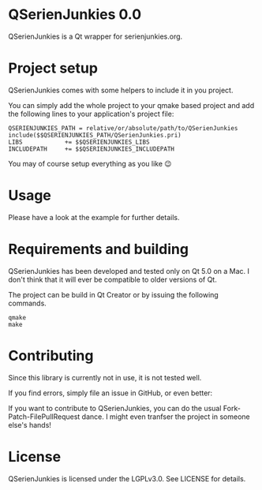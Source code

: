 QSerienJunkies 0.0
========

QSerienJunkies is a Qt wrapper for serienjunkies.org.


Project setup
=============

QSerienJunkies comes with some helpers to include it in you project.

You can simply add the whole project to your qmake based project and add the following lines to your application's project file:

````
QSERIENJUNKIES_PATH = relative/or/absolute/path/to/QSerienJunkies
include($$QSERIENJUNKIES_PATH/QSerienJunkies.pri)
LIBS            += $$QSERIENJUNKIES_LIBS
INCLUDEPATH     += $$QSERIENJUNKIES_INCLUDEPATH
`````

You may of course setup everything as you like :wink:


Usage
=====

Please have a look at the example for further details.

Requirements and building
=========================

QSerienJunkies has been developed and tested only on Qt 5.0 on a Mac. I don't think that it will ever be compatible to older versions of Qt.

The project can be build in Qt Creator or by issuing the following commands.

````
qmake
make
````

Contributing
============
Since this library is currently not in use, it is not tested well.

If you find errors, simply file an issue in GitHub, or even better:

If you want to contribute to QSerienJunkies, you can do the usual Fork-Patch-FilePullRequest dance. I might even tranfser the project in someone else's hands!

License
=======

QSerienJunkies is licensed under the LGPLv3.0. See LICENSE for details.
